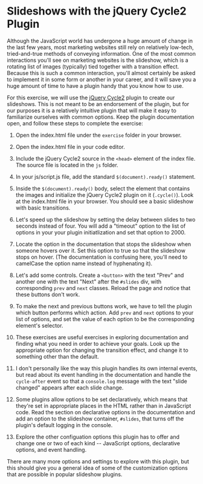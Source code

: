 # Slideshows with the jQuery Cycle2 Plugin

Although the JavaScript world has undergone a huge amount of change in the last few years, most marketing websites still rely on relatively low-tech, tried-and-true methods of conveying information. One of the most common interactions you'll see on marketing websites is the slideshow, which is a rotating list of images (typically) tied together with a transition effect. Because this is such a common interaction, you'll almost certainly be asked to implement it in some form or another in your career, and it will save you a huge amount of time to have a plugin handy that you know how to use.

For this exercise, we will use the [jQuery Cycle2](http://jquery.malsup.com/cycle2/) plugin to create our slideshows. This is not meant to be an endorsement of the plugin, but for our purposes it is a relatively intuitive plugin that will make it easy to familiarize ourselves with common options. Keep the plugin documentation open, and follow these steps to complete the exercise:

1. Open the index.html file under the `exercise` folder in your browser.

2. Open the index.html file in your code editor.

3. Include the jQuery Cycle2 source in the `<head>` element of the index file. The source file is located in the `js` folder.

4. In your js/script.js file, add the standard `$(document).ready()` statement.

5. Inside the `$(document).ready()` body, select the element that contains the images and initialize the jQuery Cycle2 plugin on it (`.cycle()`). Look at the index.html file in your browser. You should see a basic slideshow with basic transitions.

6. Let's speed up the slideshow by setting the delay between slides to two seconds instead of four. You will add a "timeout" option to the list of options in your your plugin initiatlization and set that option to 2000.

7. Locate the option in the documentation that stops the slideshow when someone hovers over it. Set this option to true so that the slideshow stops on hover. (The documentation is confusing here, you'll need to camelCase the option name instead of hyphenating it).

8. Let's add some controls. Create a `<button>` with the text "Prev" and another one with the text "Next" after the `#slides` div, with corresponding `prev` and `next` classes. Reload the page and notice that these buttons don't work.

9. To make the next and previous buttons work, we have to tell the plugin which button performs which action. Add `prev` and `next` options to your list of options, and set the value of each option to be the corresponding element's selector.

10. These exercises are useful exercises in exploring documentation and finding what you need in order to achieve your goals. Look up the appropriate option for changing the transition effect, and change it to something other than the default.

11. I don't personally like the way this plugin handles its own internal events, but read about its event handling in the documentation and handle the `cycle-after` event so that a `console.log` message with the text "slide changed" appears after each slide change.

12. Some plugins allow options to be set declaratively, which means that they're set in appropriate places in the HTML rather than in JavaScript code. Read the section on declarative options in the documentation and add an option to the slideshow container, `#slides`, that turns off the plugin's default logging in the console.

13. Explore the other configuation options this plugin has to offer and change one or two of each kind -- JavaScript options, declarative options, and event handling.


There are many more options and settings to explore with this plugin, but this should give you a general idea of some of the customization options that are possible in popular slideshow plugins.